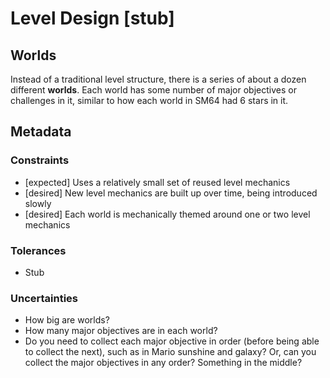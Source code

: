 # Level Design [stub]

## Worlds
Instead of a traditional level structure, there is a series of about a dozen different **worlds**. Each world has some number of major objectives or challenges in it, similar to how each world in SM64 had 6 stars in it.

## Metadata

### Constraints
- [expected] Uses a relatively small set of reused level mechanics
- [desired] New level mechanics are built up over time, being introduced slowly 
- [desired] Each world is mechanically themed around one or two level mechanics

### Tolerances
- Stub

### Uncertainties
- How big are worlds?
- How many major objectives are in each world?
- Do you need to collect each major objective in order (before being able to collect the next), such as in Mario sunshine and galaxy? Or, can you collect the major objectives in any order? Something in the middle?